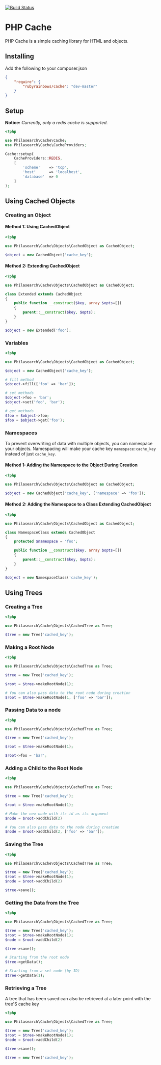 [![Build Status](https://travis-ci.org/rubyrainbows/php-cache.png?branch=master)](https://travis-ci.org/rubyrainbows/php-cache)

# PHP Cache

PHP Cache is a simple caching library for HTML and objects.

## Installing

Add the following to your composer.json

```json
{
    "require": {
        "rubyrainbows/cache": "dev-master"
    }
}
```

## Setup

**Notice:** *Currently, only a redis cache is supported.*

```php
<?php

use Philasearch\Cache\Cache;
use Philasearch\Cache\CacheProviders;

Cache::setup(
    CacheProviders::REDIS,
    [
        'scheme'    => 'tcp',
        'host'      => 'localhost',
        'database'  => 0
    ]
);
```

## Using Cached Objects

### Creating an Object

#### Method 1: Using CachedObject

```php
<?php

use Philasearch\Cache\Objects\CachedObject as CachedObject;

$object = new CachedObject('cache_key');
```

#### Method 2: Extending CachedObject

```php
<?php

use Philasearch\Cache\Objects\CachedObject as CachedObject;

class Extended extends CachedObject
{
    public function __construct($key, array $opts=[])
    {
        parent::__construct($key, $opts);
    }
}

$object = new Extended('foo');
```

### Variables
```php
<?php

use Philasearch\Cache\Objects\CachedObject as CachedObject;

$object = new CachedObject('cache_key');

# fill method
$object->fill(['foo' => 'bar']);

# set methods
$object->foo = 'bar';
$object->set('foo', 'bar');

# get methods
$foo = $object->foo;
$foo = $object->get('foo');
```

### Namespaces

To prevent overwriting of data with multiple objects, you can namespace your objects.  Namespacing will make your cache key
`namespace:cache_key` instead of just `cache_key`.

#### Method 1: Adding the Namespace to the Object During Creation

```php
<?php

use Philasearch\Cache\Objects\CachedObject as CachedObject;

$object = new CachedObject('cache_key', ['namespace' => 'foo']);
```

#### Method 2: Adding the Namespace to a Class Extending CachedObject

```php
<?php

use Philasearch\Cache\Objects\CachedObject as CachedObject;

class NamespaceClass extends CachedObject
{
    protected $namespace = 'foo';

    public function __construct($key, array $opts=[])
    {
        parent::__construct($key, $opts);
    }
}

$object = new NamespaceClass('cache_key');
```

## Using Trees

### Creating a Tree

```php
<?php

use Philasearch\Cache\Objects\CachedTree as Tree;

$tree = new Tree('cached_key');
```

### Making a Root Node

```php
<?php

use Philasearch\Cache\Objects\CachedTree as Tree;

$tree = new Tree('cached_key');

$root = $tree->makeRootNode(1);

# You can also pass data to the root node during creation
$root = $tree->makeRootNode(1, ['foo' => 'bar']);
```

### Passing Data to a node

```php
<?php

use Philasearch\Cache\Objects\CachedTree as Tree;

$tree = new Tree('cached_key');

$root = $tree->makeRootNode(1);

$root->foo = 'bar';
```

### Adding a Child to the Root Node

```php
<?php

use Philasearch\Cache\Objects\CachedTree as Tree;

$tree = new Tree('cached_key');

$root = $tree->makeRootNode(1);

# Make the new node with its id as its argument
$node = $root->addChild(2)

# You can also pass data to the node during creation
$node = $root->addChild(2, ['foo' => 'bar']);
```

### Saving the Tree

```php
<?php

use Philasearch\Cache\Objects\CachedTree as Tree;

$tree = new Tree('cached_key');
$root = $tree->makeRootNode(1);
$node = $root->addChild(2)

$tree->save();
```

### Getting the Data from the Tree

```php
<?php

use Philasearch\Cache\Objects\CachedTree as Tree;

$tree = new Tree('cached_key');
$root = $tree->makeRootNode(1);
$node = $root->addChild(2)

$tree->save();

# Starting from the root node
$tree->getData();

# Starting from a set node (by ID)
$tree->getData(1);
```

### Retrieving a Tree

A tree that has been saved can also be retrieved at a later point with the tree'S cache key

```php
<?php

use Philasearch\Cache\Objects\CachedTree as Tree;

$tree = new Tree('cached_key');
$root = $tree->makeRootNode(1);
$node = $root->addChild(2)

$tree->save();

$tree = new Tree('cached_key');
```